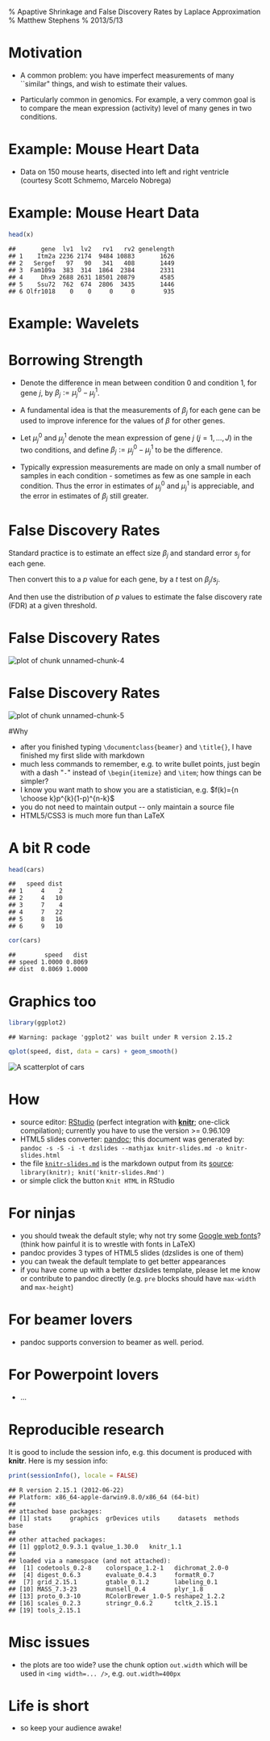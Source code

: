 % Apaptive Shrinkage and False Discovery Rates by Laplace Approximation
% Matthew Stephens
% 2013/5/13




# Motivation

- A common problem: you have imperfect measurements
of many ``similar" things, and wish to estimate their values. 

- Particularly common in genomics. For example,
 a very common goal is to compare the mean
expression (activity) level of many genes in two conditions.




# Example: Mouse Heart Data




- Data on 150 mouse hearts, disected into left and right ventricle
(courtesy Scott Schmemo, Marcelo Nobrega)

# Example: Mouse Heart Data

```r
head(x)
```

```
##       gene  lv1  lv2   rv1   rv2 genelength
## 1    Itm2a 2236 2174  9484 10883       1626
## 2   Sergef   97   90   341   408       1449
## 3  Fam109a  383  314  1864  2384       2331
## 4     Dhx9 2688 2631 18501 20879       4585
## 5    Ssu72  762  674  2806  3435       1446
## 6 Olfr1018    0    0     0     0        935
```






# Example: Wavelets 


# Borrowing Strength

- Denote the difference in mean between condition 0 and condition 1, for gene $j$, by $\beta_j:= \mu^0_j - \mu^1_j$.

- A fundamental idea is
that the measurements of $\beta_j$ for each gene can be used to improve inference for the values of $\beta$ for other genes.

- Let $\mu^0_j$ and $\mu^1_j$ denote the mean expression 
of gene $j$ ($j=1,\dots,J$) in the two conditions, and define $\beta_j:= \mu^0_j - \mu^1_j$ to be the difference. 

- Typically expression
measurements are made on only a small number of
samples in each condition - sometimes as few as one
sample in each condition. Thus the error in estimates
of $\mu^0_j$ and $\mu^1_j$ is appreciable, and the error
in estimates of $\beta_j$ still greater.



# False Discovery Rates

Standard practice is to estimate an effect size $\beta_j$ and standard error $s_j$ for each gene. 

Then convert this to a $p$ value for each gene, by a $t$ test on $\beta_j/s_j$.

And then use the distribution of $p$ values to estimate the false discovery rate (FDR) at a given threshold.

# False Discovery Rates

![plot of chunk unnamed-chunk-4](figure/unnamed-chunk-4.png) 


# False Discovery Rates

![plot of chunk unnamed-chunk-5](figure/unnamed-chunk-5.png) 



#Why 

- after you finished typing `\documentclass{beamer}` and `\title{}`, I have finished my first slide with markdown
- much less commands to remember, e.g. to write bullet points, just begin with a dash "`-`" instead of `\begin{itemize}` and `\item`; how things can be simpler?
- I know you want math to show you are a statistician, e.g. $f(k)={n \choose k}p^{k}(1-p)^{n-k}$
- you do not need to maintain output -- only maintain a source file
- HTML5/CSS3 is much more fun than LaTeX

# A bit R code


```r
head(cars)
```

```
##   speed dist
## 1     4    2
## 2     4   10
## 3     7    4
## 4     7   22
## 5     8   16
## 6     9   10
```

```r
cor(cars)
```

```
##        speed   dist
## speed 1.0000 0.8069
## dist  0.8069 1.0000
```


# Graphics too


```r
library(ggplot2)
```

```
## Warning: package 'ggplot2' was built under R version 2.15.2
```

```r
qplot(speed, dist, data = cars) + geom_smooth()
```

![A scatterplot of `cars`](figure/graphics.png) 


# How

- source editor: [RStudio](http://www.rstudio.org/) (perfect integration with [**knitr**](http://yihui.name/knitr/); one-click compilation); currently you have to use the version >= 0.96.109
- HTML5 slides converter: [pandoc](http://johnmacfarlane.net/pandoc/); this document was generated by: `pandoc -s -S -i -t dzslides --mathjax knitr-slides.md -o knitr-slides.html`
- the file [`knitr-slides.md`](https://github.com/yihui/knitr-examples/blob/master/009-slides.md) is the markdown output from its [source](https://github.com/yihui/knitr-examples/blob/master/009-slides.Rmd): `library(knitr); knit('knitr-slides.Rmd')`
- or simple click the button `Knit HTML` in RStudio

# For ninjas

- you should tweak the default style; why not try some [Google web fonts](http://www.google.com/webfonts)? (think how painful it is to wrestle with fonts in LaTeX)
- pandoc provides 3 types of HTML5 slides (dzslides is one of them)
- you can tweak the default template to get better appearances
- if you have come up with a better dzslides template, please let me know or contribute to pandoc directly (e.g. `pre` blocks should have `max-width` and `max-height`)

# For beamer lovers

- pandoc supports conversion to beamer as well. period.

# For Powerpoint lovers

- ...

# Reproducible research

It is good to include the session info, e.g. this document is produced with **knitr**. Here is my session info:


```r
print(sessionInfo(), locale = FALSE)
```

```
## R version 2.15.1 (2012-06-22)
## Platform: x86_64-apple-darwin9.8.0/x86_64 (64-bit)
## 
## attached base packages:
## [1] stats     graphics  grDevices utils     datasets  methods   base     
## 
## other attached packages:
## [1] ggplot2_0.9.3.1 qvalue_1.30.0   knitr_1.1      
## 
## loaded via a namespace (and not attached):
##  [1] codetools_0.2-8    colorspace_1.2-1   dichromat_2.0-0   
##  [4] digest_0.6.3       evaluate_0.4.3     formatR_0.7       
##  [7] grid_2.15.1        gtable_0.1.2       labeling_0.1      
## [10] MASS_7.3-23        munsell_0.4        plyr_1.8          
## [13] proto_0.3-10       RColorBrewer_1.0-5 reshape2_1.2.2    
## [16] scales_0.2.3       stringr_0.6.2      tcltk_2.15.1      
## [19] tools_2.15.1
```


# Misc issues

- the plots are too wide? use the chunk option `out.width` which will be used in `<img width=... />`, e.g. `out.width=400px`

# Life is short

- so keep your audience awake!

    
